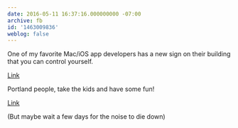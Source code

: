 ```yaml
---
date: 2016-05-11 16:37:16.000000000 -07:00
archive: fb
id: '1463009836'
weblog: false
---
```


One of my favorite Mac/iOS app developers has a new sign on their building that you can control yourself.

[Link](https://panic.com/blog/the-panic-sign/)

Portland people, take the kids and have some fun!

[Link](https://sign.panic.com)

(But maybe wait a few days for the noise to die down)
